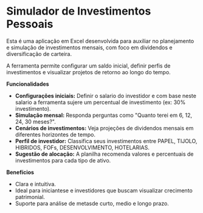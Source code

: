 # Simulador de Investimentos Pessoais

Esta é uma aplicação em Excel desenvolvida para auxiliar no planejamento e simulação de investimentos mensais, com foco em dividendos e diversificação de carteira.

A ferramenta permite configurar um saldo inicial, definir perfis de investimentos e visualizar projetos de retorno ao longo do tempo.

**Funcionalidades**
- **Configurações iniciais:** Definir o salario do investidor e com base neste salario a ferramenta sujere um percentual de investimento (ex: 30% investimento).
- **Simulação mensal:** Responda perguntas como "Quanto terei em 6, 12, 24, 30 meses?".
- **Cenários de investimentos:** Veja projeções de dividendos mensais em diferentes horizontes de tempo.
- **Perfil de investidor:** Classifica seus investimentos entre PAPEL, TIJOLO, HIBRIDOS, FOFs, DESENVOLVIMENTO, HOTELARIAS.
- **Sugestão de alocação:** A planilha recomenda valores e percentuais de investimentos para cada tipo de ativo.

**Benefícios**
- Clara e intuitiva.
- Ideal para iniciantese e investidores que buscam visualizar crecimento patrimonial.
- Suporte para análise de metasde curto, medio e longo prazo.



